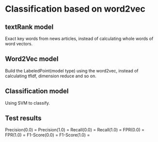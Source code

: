 # Classification based on word2vec

## textRank model

Exact key words from news articles, instead of calculating whole words of word vectors.

## Word2Vec model

Build the LabeledPoint(model type) using the word2vec, instead of calculating tfIdf, dimension reduce and so on.


## Classification model

Using SVM to classify.


## Test results
Precision(0.0) =
Precision(1.0) =
Recall(0.0) =
Recall(1.0) =
FPR(0.0) =
FPR(1.0) =
F1-Score(0.0) =
F1-Score(1.0) =